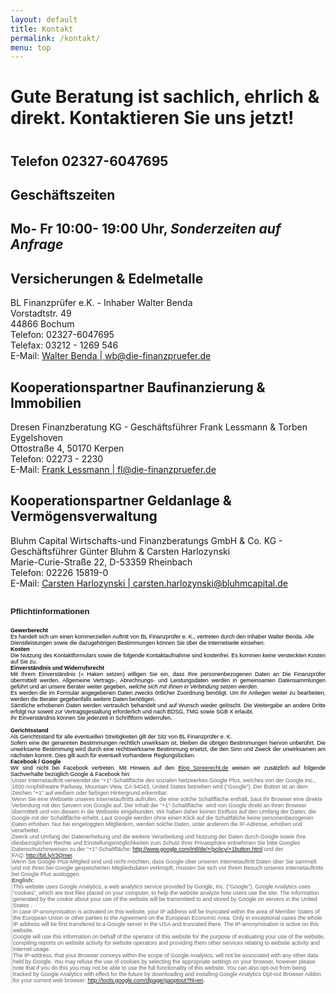 ```yaml
---
layout: default
title: Kontakt
permalink: /kontakt/
menu: top
---
```



<h1>Gute Beratung ist sachlich, ehrlich & direkt. Kontaktieren Sie uns jetzt!<h1>
<h2>Telefon 02327-6047695</h2>



<h2>Geschäftszeiten<h2>

Mo- Fr 10:00- 19:00 Uhr, _Sonderzeiten auf Anfrage_

<h2>Versicherungen & Edelmetalle</h2>

BL Finanzprüfer e.K. - Inhaber Walter Benda  
Vorstadtstr. 49  
44866 Bochum  
Telefon: 02327-6047695  
Telefax: 03212 - 1269 546  
E-Mail: [Walter Benda | wb@die-finanzpruefer.de](mailto:wb@die-finanzpruefer.de)  

<h2>Kooperationspartner Baufinanzierung & Immobilien</h2>

Dresen Finanzberatung KG - Geschäftsführer Frank Lessmann & Torben Eygelshoven  
Ottostraße 4, 50170 Kerpen  
Telefon: 02273 - 2230  
E-Mail: [Frank Lessmann | fl@die-finanzpruefer.de](mailto:fl@die-finanzpruefer.de)  

<h2>Kooperationspartner Geldanlage & Vermögensverwaltung</h2>

Bluhm Capital Wirtschafts-und Finanzberatungs GmbH & Co. KG - Geschäftsführer Günter Bluhm & Carsten Harlozynski  
Marie-Curie-Straße 22, D-53359 Rheinbach  
Telefon:  02226 15819-0  
E-Mail: [Carsten Harlozynski | carsten.harlozynski@bluhmcapital.de](mailto:carsten.harlozynski@bluhmcapital.de)  



<h2><span style="font-family: arial,helvetica,sans-serif; font-size: small;">Pflichtinformationen</span></h2>
<div style="color: black; font-size: 0px;">
<p><span style="font-size: xx-small; font-family: arial,helvetica,sans-serif;"><strong>Gewerberecht</strong></span></p>
<p><span style="font-size: xx-small; font-family: arial,helvetica,sans-serif;">Es  handelt sich um einen  kommerziellen Auftritt von BL Finanzpr&uuml;fer e. K.,  vertreten durch den  Inhaber Walter Benda. Alle Dienstleistungen sowie  die dazugeh&ouml;rigen  Bestimmungen k&ouml;nnen Sie &uuml;ber die Internetseite einsehen.</span></p>
<p>&nbsp;</p>
<p><span style="font-size: xx-small; font-family: arial,helvetica,sans-serif;"><strong>Kosten</strong></span></p>
<p class="MsoNormal" style="text-align: justify;"><span style="font-size: xx-small; font-family: arial,helvetica,sans-serif;">Die  Nutzung des Kontaktformulars sowie die folgende Kontaktaufnahme sind  kostenfrei. Es kommen keine versteckten Kosten auf Sie zu.<br /></span></p>
<p class="MsoNormal" style="text-align: justify;">&nbsp;</p>
<p class="MsoNormal" style="text-align: justify;"><span style="font-size: xx-small; font-family: arial,helvetica,sans-serif;"><strong>Einverst&auml;ndnis und Widerrufsrecht</strong></span></p>
<p class="MsoNormal" style="text-align: justify;"><span style="font-size: xx-small; font-family: arial,helvetica,sans-serif;">Mit   Ihrem Einverst&auml;ndnis (= Haken setzen) willigen Sie ein, dass Ihre   personenbezogenen Daten an Die Finanzpr&uuml;fer &uuml;bermittelt werden.   Allgemeine Vertrags-, Abrechnungs- und Leistungsdaten werden in   gemeinsamen Datensammlungen gef&uuml;hrt und an unsere Berater weiter   gegeben, <em>welche sich mit Ihnen in Verbindung setzen werden</em>. </span></p>
<p class="MsoNormal" style="text-align: justify;"><span style="font-size: xx-small; font-family: arial,helvetica,sans-serif;">Es  werden die im Formular angegebenen Daten zwecks &ouml;rtlicher Zuordnung  ben&ouml;tigt. Um Ihr Anliegen weiter zu bearbeiten, werden die Berater  gegebenfalls weitere Daten ben&ouml;tigen.<br /></span></p>
<p class="MsoNormal" style="text-align: justify;"><span style="font-size: xx-small; font-family: arial,helvetica,sans-serif;">S&auml;mtliche  erhobenen Daten  werden vertraulich behandelt und auf Wunsch wieder  gel&ouml;scht. Die Weitergabe an andere Dritte erfolgt nur soweit zur  Vertragsgestaltung erforderlich und nach BDSG, TMG sowie SGB X erlaubt.</span></p>
<p class="MsoNormal" style="text-align: justify;"><span style="font-size: xx-small; font-family: arial,helvetica,sans-serif;">Ihr Einverst&auml;ndnis k&ouml;nnen Sie jederzeit in Schriftform widerrufen. <br /> </span></p>
<p class="MsoNormal" style="text-align: justify;">&nbsp;</p>
<p><span style="font-size: xx-small; font-family: arial,helvetica,sans-serif;"><strong>&nbsp;</strong></span></p>
<p class="MsoNormal" style="text-align: justify;"><span style="font-size: xx-small; font-family: arial,helvetica,sans-serif;"><strong>Gerichtsstand</strong></span></p>
<p class="MsoNormal" style="text-align: justify;"><span style="font-size: xx-small; font-family: arial,helvetica,sans-serif;">Als Gerichtsstand f&uuml;r alle eventuellen Streitigkeiten gilt der Sitz von BL Finanzpr&uuml;fer e. K.</span></p>
<p class="MsoNormal" style="text-align: justify;"><span style="font-size: xx-small; font-family: arial,helvetica,sans-serif;">Sofern  eine der genannten Bestimmungen  rechtlich unwirksam ist, bleiben die  &uuml;brigen Bestimmungen hiervon  unber&uuml;hrt. Die unwirksame Bestimmung wird  durch eine rechtswirksame  Bestimmung ersetzt, die den Sinn und Zweck  der unwirksamen am n&auml;chsten  kommt. Dies gilt auch f&uuml;r eventuell  vorhandene Reglungsl&uuml;cken.</span></p>
<p class="MsoNormal" style="text-align: justify;">&nbsp;</p>
<p class="MsoNormal" style="text-align: justify;"><span style="font-size: xx-small; font-family: arial,helvetica,sans-serif;"><strong>Facebook / Google</strong></span></p>
<p class="MsoNormal" style="text-align: justify;"><span style="font-size: xx-small; font-family: arial,helvetica,sans-serif;">Wir sind nicht bei Facebook vertreten. Mit Hinweis auf den <a title="Blog Spreerecht.de" href="http://spreerecht.de/google-plus/2011-07/das-rechtliche-risiko-bei-googles-1-button-inkl-muster-fuer-die-datenschutzerklaerung" target="_blank">Blog Spreerecht.de</a> weisen wir zus&auml;tzlich auf folgende Sachverhalte bez&uuml;glich Google & Facebook hin:</span></p>
<p class="MsoNormal" style="text-align: justify;">&nbsp;</p>
<blockquote>
<p><span style="font-size: xx-small; font-family: arial,helvetica,sans-serif;">Unser Internetauftritt verwendet die  &ldquo;+1&Prime;-Schaltfl&auml;che&nbsp;des sozialen Netzwerkes Google Plus, welches von  der&nbsp;Google Inc., 1600 Amphitheatre Parkway, Mountain View, CA 94043,  United States betrieben wird (&ldquo;Google&rdquo;). Der Button ist an dem Zeichen  &ldquo;+1&Prime; auf wei&szlig;em oder farbigen Hintergrund erkennbar.</span></p>
<p><span style="font-size: xx-small; font-family: arial,helvetica,sans-serif;">Wenn Sie eine Webseite unseres  Internetauftritts aufrufen, die eine  solche Schaltfl&auml;che enth&auml;lt, baut  Ihr Browser eine direkte Verbindung  mit den Servern von Google auf. Der  Inhalt der &ldquo;+1&Prime;-Schaltfl&auml;che &nbsp;wird  von Google direkt an Ihren Browser  &uuml;bermittelt und von diesem in die  Webseite eingebunden. Wir haben daher  keinen Einfluss auf den Umfang der  Daten, die Google mit der  Schaltfl&auml;che erhebt. Laut Google werden ohne  einen Klick auf die  Schaltf&auml;lche keine personenbezogenen Daten erhoben.  Nur bei  eingeloggten Mitgliedern, werden solche Daten, unter anderem die   IP-Adresse, erhoben und verarbeitet.</span></p>
<p><span style="font-size: xx-small; font-family: arial,helvetica,sans-serif;">Zweck und Umfang der Datenerhebung  und die weitere Verarbeitung und  Nutzung der Daten durch Google sowie  Ihre diesbez&uuml;glichen Rechte und  Einstellungsm&ouml;glichkeiten zum Schutz  Ihrer Privatsph&auml;re entnehmen Sie  bitte Googles Datenschutzhinweisen zu  der &ldquo;+1&Prime;-Schaltfl&auml;che:&nbsp;<a href="http://www.google.com/intl/de/+/policy/+1button.html">http://www.google.com/intl/de/+/policy/+1button.html</a>&nbsp;und der FAQ:&nbsp;<a href="http://bit.ly/r3Qmer">http://bit.ly/r3Qmer</a>.</span></p>
<p><span style="font-size: xx-small; font-family: arial,helvetica,sans-serif;">Wenn Sie Google Plus-Mitglied sind  und nicht m&ouml;chten, dass Google  &uuml;ber unseren Internetauftritt Daten &uuml;ber  Sie sammelt und mit Ihren bei  Google gespeicherten Mitgliedsdaten  verkn&uuml;pft, m&uuml;ssen Sie sich vor Ihrem  Besuch unseres Internetauftritts  bei Google Plus&nbsp;ausloggen.</span></p>
<p>&nbsp;</p>
<p><span style="font-size: xx-small; font-family: arial,helvetica,sans-serif;"><strong>English:</strong></span></p>
<blockquote>
<p><span style="font-size: xx-small; font-family: arial,helvetica,sans-serif;">This website uses Google Analytics, a  web analytics  service provided by Google, Inc. (&ldquo;Google&rdquo;). Google  Analytics uses  &ldquo;cookies&rdquo;, which are text files placed on your computer,  to help the  website analyze how users use the site. The information  generated by the  cookie about your use of the website will be  transmitted to and stored  by Google on servers in the United States .</span></p>
<p><span style="font-size: xx-small; font-family: arial,helvetica,sans-serif;">In case IP-anonymisation is activated  on this website, your IP  address will be truncated within the area of  Member States of the  European Union or other parties to the Agreement  on the European  Economic Area. Only in exceptional cases the whole IP  address will be  first transfered to a Google server in the USA and  truncated there. The  IP-anonymisation is active on this website.</span></p>
<p><span style="font-size: xx-small; font-family: arial,helvetica,sans-serif;">Google will use this information on  behalf of the operator of this  website for the purpose of evaluating  your use of the website, compiling  reports on website activity for  website operators and providing them  other services relating to website  activity and internet usage.</span></p>
<p><span style="font-size: xx-small; font-family: arial,helvetica,sans-serif;">The IP-address, that your Browser  conveys within the scope of Google  Analytics, will not be associated  with any other data held by Google.  You may refuse the use of cookies  by selecting the appropriate settings  on your browser, however please  note that if you do this you may not be  able to use the full  functionality of this website. You can also opt-out  from being tracked  by Google Analytics with effect for the future by  downloading and  installing Google Analytics Opt-out Browser Addon for  your current web  browser: <a href="http://tools.google.com/dlpage/gaoptout?hl=en">http://tools.google.com/dlpage/gaoptout?hl=en</a>.</span></p>
</blockquote>
</blockquote>
</div>
